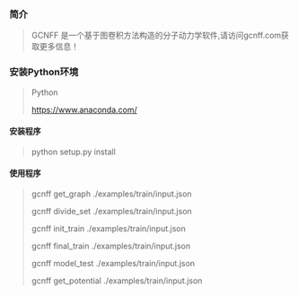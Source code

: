 ### 简介
> GCNFF 是一个基于图卷积方法构造的分子动力学软件,请访问gcnff.com获取更多信息！

### 安装Python环境
> Python
>
> https://www.anaconda.com/

#### 安装程序
> python setup.py install

#### 使用程序
> gcnff get_graph ./examples/train/input.json
>
> gcnff divide_set ./examples/train/input.json
>
> gcnff init_train ./examples/train/input.json
>
> gcnff final_train ./examples/train/input.json
>
> gcnff model_test ./examples/train/input.json
>
> gcnff get_potential ./examples/train/input.json

